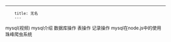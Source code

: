 ---
        title: 无名
        ---
        

mysql(视频)
mysql介绍
数据库操作
表操作
记录操作
mysql在node.js中的使用
珠峰爬虫系统